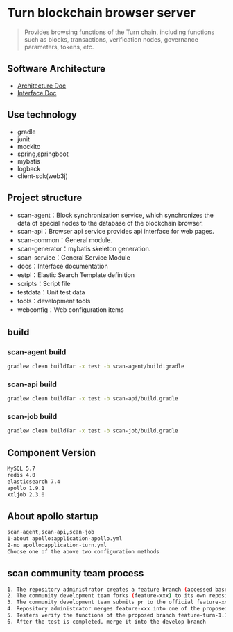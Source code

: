 # Turn blockchain browser server
> Provides browsing functions of the Turn chain, including functions such as blocks, transactions, verification nodes, governance parameters, tokens, etc.

## Software Architecture

- [Architecture Doc](docs/arch_doc/overall_structure.md)
- [Interface Doc](https://turnnetwork.github.io/browser-server/)

## Use technology

- gradle
- junit
- mockito
- spring,springboot
- mybatis
- logback
- client-sdk(web3j)

## Project structure

- scan-agent：Block synchronization service, which synchronizes the data of special nodes to the database of the blockchain browser.
- scan-api：Browser api service provides api interface for web pages.
- scan-common：General module.
- scan-generator：mybatis skeleton generation.
- scan-service：General Service Module
- docs：Interface documentation
- estpl：Elastic Search Template definition
- scripts：Script file
- testdata：Unit test data
- tools：development tools
- webconfig：Web configuration items


## build
### scan-agent build

```bash
gradlew clean buildTar -x test -b scan-agent/build.gradle
```

### scan-api build

```bash
gradlew clean buildTar -x test -b scan-api/build.gradle
```

### scan-job build

```bash
gradlew clean buildTar -x test -b scan-job/build.gradle
```

## Component Version

```bash
MySQL 5.7  
redis 4.0 
elasticsearch 7.4 
apollo 1.9.1
xxljob 2.3.0
```

## About apollo startup

```bash
scan-agent,scan-api,scan-job
1-about apollo:application-apollo.yml
2-no apollo:application-turn.yml
Choose one of the above two configuration methods
```

## scan community team process
```bash
1. The repository administrator creates a feature branch (accessed based on the develop branch), feature-xxx, for the community development team.
2. The community development team forks (feature-xxx) to its own repository after the self-test on development is completed.
3. The community development team submits pr to the official feature-xxx (merge the modification of the official develop branch before submission)
4. Repository administrator merges feature-xxx into one of the proposed branch, e.g. feature-turn-1.1.5
5. Testers verify the functions of the proposed branch feature-turn-1.1.5. Issue the problem if any 
6. After the test is completed, merge it into the develop branch
```